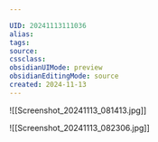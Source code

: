 ```yaml
---

UID: 20241113111036 
alias: 
tags: 
source: 
cssclass: 
obsidianUIMode: preview
obsidianEditingMode: source
created: 2024-11-13
---
```


![[Screenshot_20241113_081413.jpg]]

![[Screenshot_20241113_082306.jpg]]




